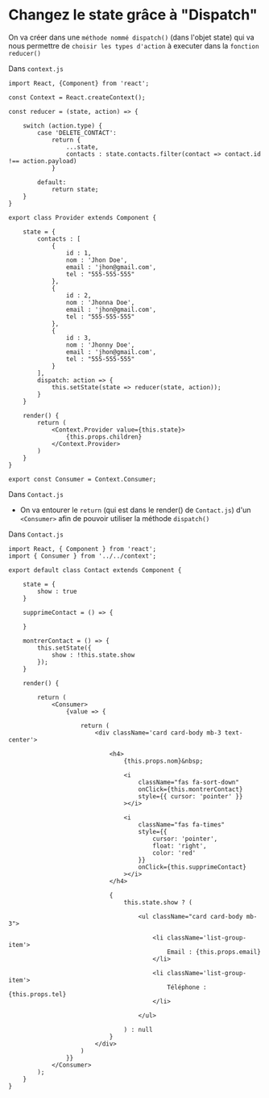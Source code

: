 # Changez le state grâce à "Dispatch"

On va créer dans une `méthode nommé dispatch()` (dans l'objet state) qui va nous permettre de `choisir les types d'action` à executer dans la `fonction reducer()`

Dans `context.js`

    import React, {Component} from 'react';

    const Context = React.createContext();

    const reducer = (state, action) => {

        switch (action.type) {
            case 'DELETE_CONTACT':
                return {
                    ...state,
                    contacts : state.contacts.filter(contact => contact.id !== action.payload)
                }
                
            default:
                return state;
        }
    }

    export class Provider extends Component {

        state = {
            contacts : [
                {
                    id : 1,
                    nom : 'Jhon Doe',
                    email : 'jhon@gmail.com',
                    tel : "555-555-555"
                },
                {
                    id : 2,
                    nom : 'Jhonna Doe',
                    email : 'jhon@gmail.com',
                    tel : "555-555-555"
                },
                {
                    id : 3,
                    nom : 'Jhonny Doe',
                    email : 'jhon@gmail.com',
                    tel : "555-555-555"
                }
            ],
            dispatch: action => {
                this.setState(state => reducer(state, action));
            }
        }

        render() {
            return (
                <Context.Provider value={this.state}>
                    {this.props.children}
                </Context.Provider>
            )
        }
    }

    export const Consumer = Context.Consumer;


Dans `Contact.js`

- On va entourer le `return` (qui est dans le render() de `Contact.js`) d'un `<Consumer>` afin de pouvoir utiliser la méthode `dispatch()`

Dans `Contact.js`

    import React, { Component } from 'react';
    import { Consumer } from '../../context';

    export default class Contact extends Component {

        state = {
            show : true
        }

        supprimeContact = () => {

        }

        montrerContact = () => {
            this.setState({
                show : !this.state.show
            });
        }

        render() {

            return (
                <Consumer>
                    {value => {

                        return (
                            <div className='card card-body mb-3 text-center'>

                                <h4>
                                    {this.props.nom}&nbsp; 

                                    <i 
                                        className="fas fa-sort-down" 
                                        onClick={this.montrerContact} 
                                        style={{ cursor: 'pointer' }}
                                    ></i>

                                    <i 
                                        className="fas fa-times"
                                        style={{
                                            cursor: 'pointer',
                                            float: 'right',
                                            color: 'red'
                                        }}
                                        onClick={this.supprimeContact}
                                    ></i>
                                </h4>

                                { 
                                    this.state.show ? (

                                        <ul className="card card-body mb-3">

                                            <li className='list-group-item'>
                                                Email : {this.props.email}
                                            </li>

                                            <li className='list-group-item'>
                                                Téléphone : {this.props.tel}
                                            </li>

                                        </ul>
                                        
                                    ) : null
                                }
                            </div>
                        )
                    }}
                </Consumer>
            );
        }
    }
